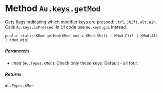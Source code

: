 # Method `Au.keys.getMod`

Gets flags indicating which modifier keys are pressed: `Ctrl`, `Shift`, `Alt`, `Win`. Calls `Au.keys.isPressed`. In UI code use `Au.keys.gui` instead.

```
public static KMod getMod(KMod mod = KMod.Shift | KMod.Ctrl | KMod.Alt | KMod.Win)
```

##### Parameters

- *mod*  (`Au.Types.KMod`):
    Check only these keys. Default - all four.

##### Returns

`Au.Types.KMod`